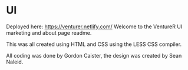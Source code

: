 # UI
Deployed here: https://venturer.netlify.com/
Welcome to the VentureR UI marketing and about page readme.

This was all created using HTML and CSS using the LESS CSS compiler.

All coding was done by Gordon Caister, the design was created by Sean Naleid.
